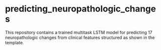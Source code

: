 # predicting_neuropathologic_changes
This repository contains a trained multitask LSTM model for predicting 17 neuropathologic changes from clinical features structured as shown in the template.
